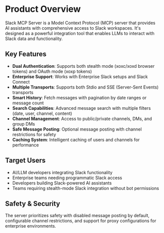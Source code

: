 # Product Overview

Slack MCP Server is a Model Context Protocol (MCP) server that provides AI assistants with comprehensive access to Slack workspaces. It's designed as a powerful integration tool that enables LLMs to interact with Slack data and functionality.

## Key Features

- **Dual Authentication**: Supports both stealth mode (xoxc/xoxd browser tokens) and OAuth mode (xoxp tokens)
- **Enterprise Support**: Works with Enterprise Slack setups and Slack Connect
- **Multiple Transports**: Supports both Stdio and SSE (Server-Sent Events) transports
- **Smart History**: Fetch messages with pagination by date ranges or message count
- **Search Capabilities**: Advanced message search with multiple filters (date, user, channel, content)
- **Channel Management**: Access to public/private channels, DMs, and group DMs
- **Safe Message Posting**: Optional message posting with channel restrictions for safety
- **Caching System**: Intelligent caching of users and channels for performance

## Target Users

- AI/LLM developers integrating Slack functionality
- Enterprise teams needing programmatic Slack access
- Developers building Slack-powered AI assistants
- Teams requiring stealth-mode Slack integration without bot permissions

## Safety & Security

The server prioritizes safety with disabled message posting by default, configurable channel restrictions, and support for proxy configurations for enterprise environments.